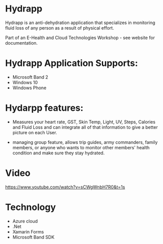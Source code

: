 # Hydrapp

Hydrapp is an anti-dehydration application that specializes in monitoring fluid loss of any 
person as a result of physical effort.

Part of an E-Health and Cloud Technologies Workshop - see website for documentation.

# Hydrapp Application Supports:
- Microsoft Band 2
- Windows 10 
- Windows Phone

# Hydarpp features:
- Measures your heart rate, GST, Skin Temp, Light, UV, Steps, Calories and Fluid Loss and can integrate all of that information to give a better picture on each User.

- managing group feature, allows trip guides, army commanders, family members, or anyone who wants to monitor other members' health condition and make sure they stay hydrated.

# Video
https://www.youtube.com/watch?v=sCWgWnbH7R0&t=1s

# Technology
- Azure cloud 
- .Net
- Xamarin Forms
- Microsoft Band SDK
